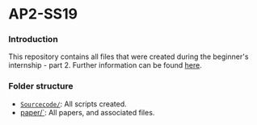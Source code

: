 # AP2-SS19
### Introduction
This repository contains all files that were created during the beginner's internship - part 2.
Further information can be found [here](https://www.ph.tum.de/academics/org/labs/ap/ "Homepage of the internship").

### Folder structure
- [`Sourcecode/`](code/): All scripts created.
- [paper/`](paper/): All papers, and associated files. 